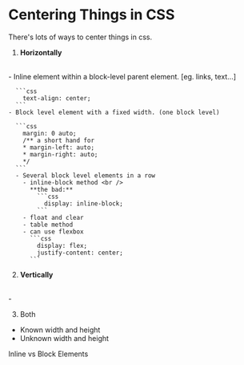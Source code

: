 # Centering Things in CSS

There's lots of ways to center things in css.

1. **Horizontally** 
  <br />
    - Inline element within a block-level parent element. [eg. links, text...]

      ```css
        text-align: center;
      ```
    - Block level element with a fixed width. (one block level)

      ```css
        margin: 0 auto;
        /** a short hand for 
        * margin-left: auto;
        * margin-right: auto;
        */
      ```
      - Several block level elements in a row
        - inline-block method <br />
          **the bad:**
            ```css
              display: inline-block;
            ```
        - float and clear
        - table method
        - can use flexbox
          ```css
            display: flex;
            justify-content: center;
          ```
2. **Vertically**
  <br />
  - 


3. Both
  - Known width and height
  - Unknown width and height

Inline vs Block Elements
